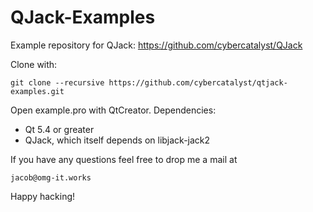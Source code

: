 # QJack-Examples

Example repository for QJack: https://github.com/cybercatalyst/QJack

Clone with:

```
git clone --recursive https://github.com/cybercatalyst/qtjack-examples.git
```

Open example.pro with QtCreator. Dependencies:

* Qt 5.4 or greater
* QJack, which itself depends on libjack-jack2

If you have any questions feel free to drop me a mail at

```
jacob@omg-it.works
```

Happy hacking!
